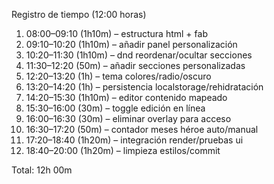 Registro de tiempo (12:00 horas)

1) 08:00–09:10 (1h10m) – estructura html + fab
2) 09:10–10:20 (1h10m) – añadir panel personalización
3) 10:20–11:30 (1h10m) – dnd reordenar/ocultar secciones
4) 11:30–12:20 (50m) – añadir secciones personalizadas
5) 12:20–13:20 (1h) – tema colores/radio/oscuro
6) 13:20–14:20 (1h) – persistencia localstorage/rehidratación
7) 14:20–15:30 (1h10m) – editor contenido mapeado
8) 15:30–16:00 (30m) – toggle edición en línea
9) 16:00–16:30 (30m) – eliminar overlay para acceso
10) 16:30–17:20 (50m) – contador meses héroe auto/manual
11) 17:20–18:40 (1h20m) – integración render/pruebas ui
12) 18:40–20:00 (1h20m) – limpieza estilos/commit

Total: 12h 00m
